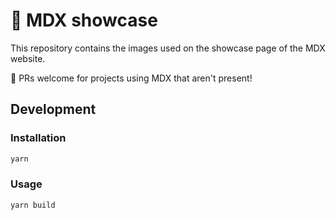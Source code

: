 # 📸 MDX showcase

This repository contains the images used on the showcase
page of the MDX website.

:pray: PRs welcome for projects using MDX that aren't present!

## Development

### Installation

```sh
yarn
```

### Usage

```sh
yarn build
```
